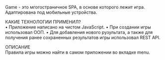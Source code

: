 Game - это мгогостраничное SPA, в основе которого лежит игра. Адаптирована под мобильные устройства.

КАКИЕ ТЕХНОЛОГИИ ПРИМЕНИЛ?<br>
• Приложение написано на чистом JavaScript.
• При создании игры использовал ООП.
• Для добавления нового рузультата, а также для получения ранее сохраненных результатов игры использовал REST API.

ОПИСАНИЕ<br>
Правила игры можно найти в самом приложении во вкладке menu.
